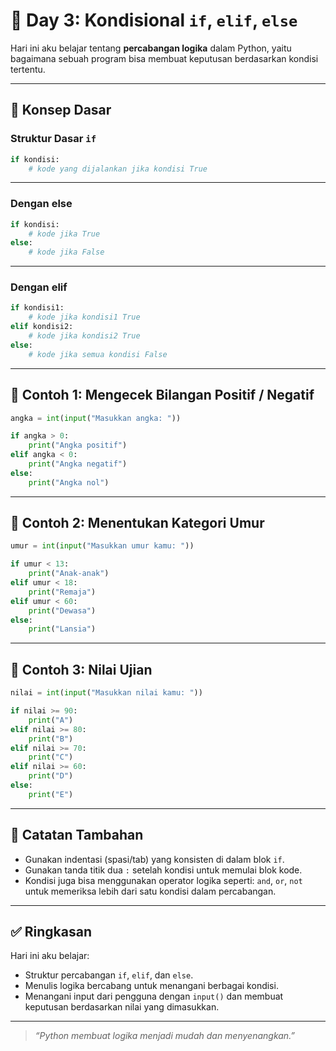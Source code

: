
# 📘 Day 3: Kondisional `if`, `elif`, `else`

Hari ini aku belajar tentang **percabangan logika** dalam Python, yaitu bagaimana sebuah program bisa membuat keputusan berdasarkan kondisi tertentu.

---

## 🧠 Konsep Dasar

### Struktur Dasar `if`
```python
if kondisi:
    # kode yang dijalankan jika kondisi True
```
---

### Dengan else
```python
if kondisi:
    # kode jika True
else:
    # kode jika False
```
---

### Dengan elif
```python
if kondisi1:
    # kode jika kondisi1 True
elif kondisi2:
    # kode jika kondisi2 True
else:
    # kode jika semua kondisi False
```
---

## 🔎 Contoh 1: Mengecek Bilangan Positif / Negatif
```python
angka = int(input("Masukkan angka: "))

if angka > 0:
    print("Angka positif")
elif angka < 0:
    print("Angka negatif")
else:
    print("Angka nol")
```
---

## 🔎 Contoh 2: Menentukan Kategori Umur
```python
umur = int(input("Masukkan umur kamu: "))

if umur < 13:
    print("Anak-anak")
elif umur < 18:
    print("Remaja")
elif umur < 60:
    print("Dewasa")
else:
    print("Lansia")
```
---

## 🔎 Contoh 3: Nilai Ujian
```python
nilai = int(input("Masukkan nilai kamu: "))

if nilai >= 90:
    print("A")
elif nilai >= 80:
    print("B")
elif nilai >= 70:
    print("C")
elif nilai >= 60:
    print("D")
else:
    print("E")
```
---

## 📝 Catatan Tambahan
- Gunakan indentasi (spasi/tab) yang konsisten di dalam blok `if`.
- Gunakan tanda titik dua `:` setelah kondisi untuk memulai blok kode.
- Kondisi juga bisa menggunakan operator logika seperti: `and`, `or`, `not` untuk memeriksa lebih dari satu kondisi dalam percabangan.

---

## ✅ Ringkasan
Hari ini aku belajar:
- Struktur percabangan `if`, `elif`, dan `else`.
- Menulis logika bercabang untuk menangani berbagai kondisi.
- Menangani input dari pengguna dengan `input()` dan membuat keputusan berdasarkan nilai yang dimasukkan.

---

> _“Python membuat logika menjadi mudah dan menyenangkan.”_
